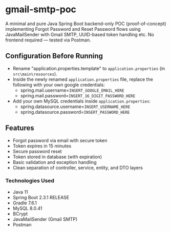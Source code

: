 # gmail-smtp-poc
A minimal and pure Java Spring Boot backend-only POC (proof-of-concept) implementing Forgot Password and Reset Password flows using JavaMailSender with Gmail SMTP, UUID-based token handling etc. No frontend required — tested via Postman.

## Configuration Before Running
- Rename "application.properties.template" to `application.properties` (in `src\main\resources`).
- Inside the newly renamed `application.properties` file, replace the following with your own google credentials:
  - spring.mail.username=`INSERT_GOOGLE_EMAIL_HERE`
  - spring.mail.password=`INSERT_16_DIGIT_PASSWORD_HERE`
- Add your own MySQL credentials inside `application.properties`:
  - spring.datasource.username=`INSERT_USERNAME_HERE`
  - spring.datasource.password=`INSERT_PASSWORD_HERE`

## Features
- Forgot password via email with secure token
- Token expires in 15 minutes
- Secure password reset
- Token stored in database (with expiration)
- Basic validation and exception handling
- Clean separation of controller, service, entity, and DTO layers

### Technologies Used
- Java 11
- Spring Boot 2.3.1 RELEASE
- Gradle 7.6.1
- MySQL 8.0.41
- BCrypt
- JavaMailSender (Gmail SMTP)
- Postman

